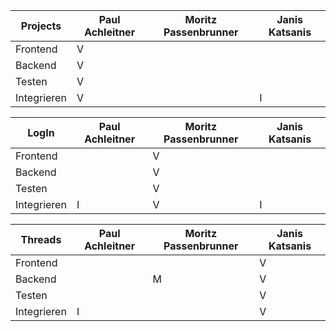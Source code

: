 | Projects     | Paul Achleitner | Moritz Passenbrunner | Janis Katsanis  |
|--------------|-----------------|----------------------|-----------------|
| Frontend     |       V         |                      |                 |
| Backend      |       V         |                      |                 |
| Testen       |       V         |                      |                 |
| Integrieren  |       V         |                      |        I        |


| LogIn        | Paul Achleitner | Moritz Passenbrunner | Janis Katsanis  |
|--------------|-----------------|----------------------|-----------------|
| Frontend     |                 |         V            |                 |
| Backend      |                 |         V            |                 |
| Testen       |                 |         V            |                 |
| Integrieren  |       I         |         V            |        I        |


| Threads      | Paul Achleitner | Moritz Passenbrunner | Janis Katsanis  |
|--------------|-----------------|----------------------|-----------------|
| Frontend     |                 |                      |        V        |
| Backend      |                 |          M           |        V        |
| Testen       |                 |                      |        V        |
| Integrieren  |       I         |                      |        V        |
